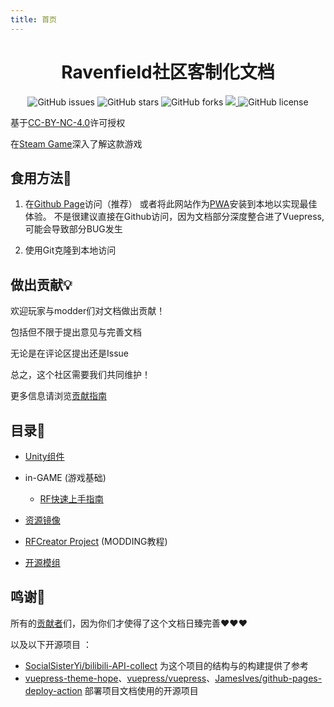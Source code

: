 ```yaml
---
title: 首页
---
```

<p align="center">

<h1 align="center">Ravenfield社区客制化文档</h1>

</p>
<p align="center">
    <a href="https://github.com/RavenfieldCommunity/docs/issues" style="text-decoration:none">
        <img src="https://img.shields.io/github/issues/RavenfieldCommunity/docs.svg?style=flat-square&" alt="GitHub issues"/>
    </a>
    <a href="https://github.com/RavenfieldCommunity/docs/stargazers" style="text-decoration:none" >
        <img src="https://img.shields.io/github/stars/RavenfieldCommunity/docs.svg?style=flat-square&" alt="GitHub stars"/>
    </a>
    <a href="https://github.com/RavenfieldCommunity/docs/network" style="text-decoration:none" >
        <img src="https://img.shields.io/github/forks/RavenfieldCommunity/docs.svg?style=flat-square&" alt="GitHub forks"/>
    </a>
    <a href="https://github.com/RavenfieldCommunity/docs/actions">
        <img src="https://img.shields.io/github/actions/workflow/status/RavenfieldCommunity/docs/deploy-docs.yml?style=flat-square&">
    </a>
    <a href="https://github.com/RavenfieldCommunity/docs/blob/main/LICENSE" style="text-decoration:none" >
        <img src="https://img.shields.io/badge/License-CC%20BY--NC%204.0-lightgrey.svg?style=flat-square&" alt="GitHub license"/>
    </a>
</p>

基于[CC-BY-NC-4.0](https://github.com/RavenfieldCommunity/docs/blob/master/LICENSE)许可授权

在[Steam Game](https://store.steampowered.com/app/636480/)深入了解这款游戏

## 食用方法🍴

1. 在[Github Page](https://ravenfieldcommunity.github.io/docs/)访问（推荐）
或者将此网站作为[PWA](https://developer.mozilla.org/zh-CN/docs/Web/Progressive_web_apps)安装到本地以实现最佳体验。
不是很建议直接在Github访问，因为文档部分深度整合进了Vuepress,可能会导致部分BUG发生

2. 使用Git克隆到本地访问

## 做出贡献💡

欢迎玩家与modder们对文档做出贡献！

包括但不限于提出意见与完善文档

无论是在评论区提出还是Issue

总之，这个社区需要我们共同维护！

更多信息请浏览[贡献指南](/cn/CONTRIBUTING.md)

## 目录📂

- [Unity组件](/cn/Components/README.md)

- in-GAME (游戏基础)
  - [RF快速上手指南](/cn/in-GAME/QuickStart.md)

- [资源镜像](/cn/RESOURCE.md)
- [RFCreator Project](/cn/Tutorials/README.md) (MODDING教程)
- [开源模组](/cn/OSMod.md)

## 鸣谢🧡

所有的[贡献者](https://github.com/RavenfieldCommunity/docs/graphs/contributors)们，因为你们才使得了这个文档日臻完善❤❤❤

以及以下开源项目 ：
- [SocialSisterYi/bilibili-API-collect](https://github.com/SocialSisterYi/bilibili-API-collect/)
    为这个项目的结构与的构建提供了参考
- [vuepress-theme-hope](https://github.com/vuepress-theme-hope/vuepress-theme-hope)、[vuepress/vuepress](https://github.com/vuepress/vuepress-next)、[JamesIves/github-pages-deploy-action](https://github.com/JamesIves/github-pages-deploy-action)
    部署项目文档使用的开源项目
